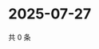 # 2025-07-27

共 0 条

<!-- BEGIN ZHIHUVIDEO -->
<!-- 最后更新时间 Sun Jul 27 2025 23:11:14 GMT+0800 (China Standard Time) -->

<!-- END ZHIHUVIDEO -->
